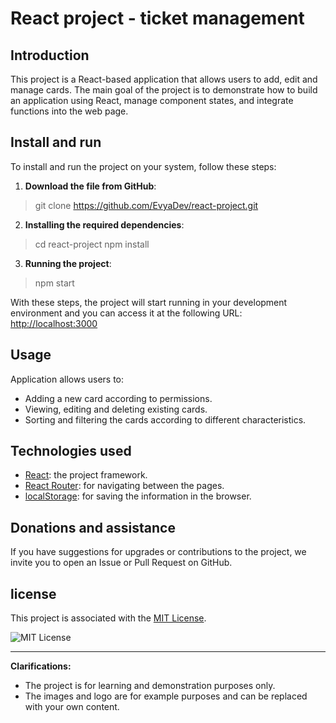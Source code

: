 # React project - ticket management

## Introduction

This project is a React-based application that allows users to add, edit and manage cards. The main goal of the project is to demonstrate how to build an application using React, manage component states, and integrate functions into the web page.

## Install and run
To install and run the project on your system, follow these steps:

1. **Download the file from GitHub**:
> git clone https://github.com/EvyaDev/react-project.git


2. **Installing the required dependencies**:
>cd react-project
> npm install

3. **Running the project**:
> npm start


With these steps, the project will start running in your development environment and you can access it at the following URL: [http://localhost:3000](http://localhost:3000)

## Usage

Application allows users to:

- Adding a new card according to permissions.
- Viewing, editing and deleting existing cards.
- Sorting and filtering the cards according to different characteristics.

## Technologies used

- [React](https://he.reactjs.org/): the project framework.
- [React Router](https://reactrouter.com/): for navigating between the pages.
- [localStorage](https://developer.mozilla.org/en-US/docs/Web/API/Window/localStorage): for saving the information in the browser.

## Donations and assistance

If you have suggestions for upgrades or contributions to the project, we invite you to open an Issue or Pull Request on GitHub.

## license

This project is associated with the [MIT License](LICENSE).

![MIT License](https://img.shields.io/badge/license-MIT-green)

---

**Clarifications:**

- The project is for learning and demonstration purposes only.
- The images and logo are for example purposes and can be replaced with your own content.